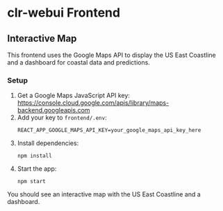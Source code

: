 # clr-webui Frontend

## Interactive Map

This frontend uses the Google Maps API to display the US East Coastline and a dashboard for coastal data and predictions.

### Setup

1. Get a Google Maps JavaScript API key: https://console.cloud.google.com/apis/library/maps-backend.googleapis.com
2. Add your key to `frontend/.env`:
   ```
   REACT_APP_GOOGLE_MAPS_API_KEY=your_google_maps_api_key_here
   ```
3. Install dependencies:
   ```
   npm install
   ```
4. Start the app:
   ```
   npm start
   ```

You should see an interactive map with the US East Coastline and a dashboard.
